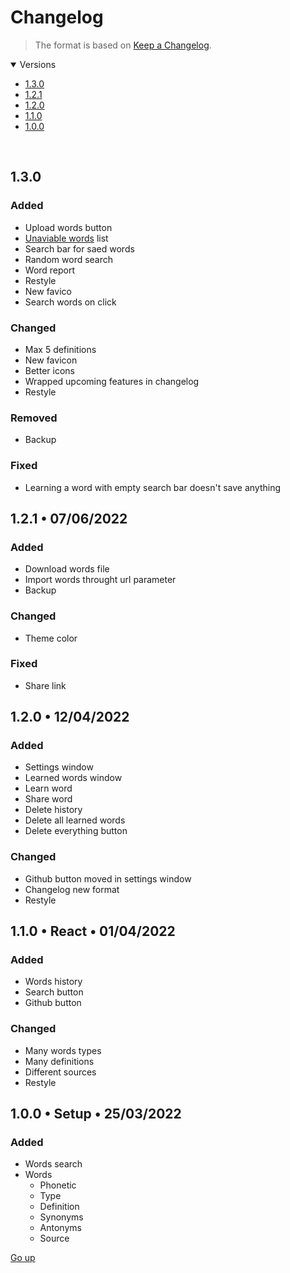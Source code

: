 # Changelog

> The format is based on [Keep a Changelog](https://keepachangelog.com/en/1.0.0/).

<details open>
   <summary>Versions</summary>

-  [1.3.0](#130)
-  [1.2.1](#121-•-07062022)
-  [1.2.0](#120-•-12042022)
-  [1.1.0](#110-•-react-•-01042022)
-  [1.0.0](#100-•-setup-•-25032022)
</details>

<br>

## 1.3.0

### Added

-  Upload words button
-  [Unaviable words](md/unaviable%20words.md) list
-  Search bar for saed words
-  Random word search
-  Word report
-  Restyle
-  New favico
-  Search words on click

### Changed

-  Max 5 definitions
-  New favicon
-  Better icons
-  Wrapped upcoming features in changelog
-  Restyle

### Removed

-  Backup

### Fixed

-  Learning a word with empty search bar doesn't save anything

## 1.2.1 • 07/06/2022

### Added

-  Download words file
-  Import words throught url parameter
-  Backup

### Changed

-  Theme color

### Fixed

-  Share link

## 1.2.0 • 12/04/2022

### Added

-  Settings window
-  Learned words window
-  Learn word
-  Share word
-  Delete history
-  Delete all learned words
-  Delete everything button

### Changed

-  Github button moved in settings window
-  Changelog new format
-  Restyle

## 1.1.0 • React • 01/04/2022

### Added

-  Words history
-  Search button
-  Github button

### Changed

-  Many words types
-  Many definitions
-  Different sources
-  Restyle

## 1.0.0 • Setup • 25/03/2022

### Added

-  Words search
-  Words
   -  Phonetic
   -  Type
   -  Definition
   -  Synonyms
   -  Antonyms
   -  Source

[Go up](#changelog)
